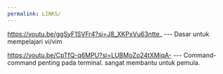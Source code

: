 ```yaml
---
permalink: LINKS/
---
```

https://youtu.be/ggSyF1SVFr4?si=J8_XKPxVu63ntte_ --- Dasar untuk mempelajari vi/vim


https://youtu.be/CpTfQ-q6MPU?si=LUBMoZo24tXMiqA- --- Command-command penting pada terminal. sangat membantu untuk pemula.
